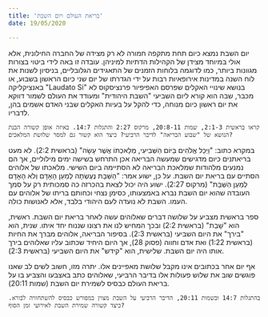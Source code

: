 ```yaml
---
title: 'בריאת העולם ויום השבת'
date: 19/05/2020

---
```


יום השבת נמצא כיום תחת מתקפה חמורה לא רק מצידה של החברה החילונית, אלא אולי במיוחד מצידן של הקהילות הדתיות למיניהן. עובדה זו באה לידי ביטוי בצורות מגוונות ביותר, כמו לדוגמה בלוחות הזמנים של התאגידים הגלובליים, בניסיון לשנות את לוח השנה במדינות אירופאיות רבות על ידי הגדרתו של יום שני כיום הראשון בשבוע, או באנציקליקה "Laudato Si" בנושא שינויי האקלים שפרסם האפיפיור פרנציסקוס לא מכבר, שבה הוא קורא ליום השביעי "השבת היהודית" ומעודד את העולם לשמור דווקא את יום ראשון כיום מנוחה, כדי להקל על בעיות האקלים שבני האדם אשמים בהן, לדבריו.

`קראו בראשית 2:1-3, שמות 20:8-11, מרקוס 2:27 והתגלות 14:7. באיזה אופן קשורה הבנת הנושא של "שבוע הבריאה" לדיבר הרביעי? כיצד הוא קשור גם למסר שלושת המלאכים?`

במקרא כתוב: "וַיְכַל אֱלֹהִים בַּיּוֹם הַשְּׁבִיעִי, מְלַאכְתּוֹ אֲשֶׁר עָשָׂה" (בראשית 2:2). לא מעט בריאתנים כיום מדגישים שמעשה הבריאה אכן התרחש בשישה ימים מילוליים, אך הם נמנעים מלהודות שמלאכת הבריאה לא הסתיימה ביום השישי. מלאכתו של אלוהים הסתיים עם בריאת יום השבת. על כן, ישוע אמר: "הַשַּׁבָּת נֶעֶשְׂתָה לְמַעַן הָאָדָם וְלֹא הָאָדָם לְמַעַן הַשַּׁבָּת" (מרקוס 2:27). ישוע היה יכול לצאת בהכרזה כה סמכותית רק על סמך העובדה שהוא יום השבת נברא באמצעותו, כסימן נצחי וכחותם בריתו של אלוהים עם העמו. השבת לא נועדה לעם היהודי בלבד, אלא לאנושות כולה.

ספר בראשית מצביע על שלושה דברים שאלוהים עשה לאחר בריאת יום השבת. ראשית, הוא "שָׁבַת" (בראשית 2:2) ובכך המחיש לנו את רצונו שננוח יחד איתו. שנית, הוא "בירך" את היום השביעי (בראשית 2:3). בסיפור הבריאה, אלוהים מברך את החיות (בראשית 1:22) ואת אדם וחווה (פסוק 28), אך היום היחיד שכתוב עליו שאלוהים בירך אותו היה יום השבת. שלישית, הוא "קידש" את היום השביעי (בראשית 2:3).

אף יום אחר בכתובים אינו מקבל שלושת מאפיינים אלו. יתרה מזו, חשוב לשים לב שאנו פוגשים שוב את שלוש פעולות אלו בדיבר הרביעי, שאלוהים כתב באצבעו והצביע בו על בריאת העולם כבסיס לשמירת יום השבת (שמות 20:11).

`בהתגלות 14:7 ובשמות 20:11, הדיבר הרביעי על השבת מצוין במפורש כבסיס להשתחוויה לבורא. כיצד קשורה שמירת השבת לאירועי זמן הסוף?`